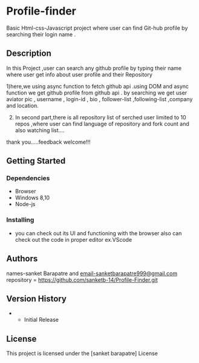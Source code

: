 # Profile-finder

Basic Html-css-Javascript project where user can find Git-hub profile by searching their login name .


## Description

In this Project ,user can search any github profile by typing their name where user get info about user profile and their Repository

1)here,we using async function to fetch github api .using DOM and async function we get github profile from github api .
by searching we get user aviator pic , username , login-id , bio , follower-list ,following-list ,company and location.

 2) In second part,there is all repository list of serched user limited to 10 repos ,where user can find language of repository and fork count and also watching list....


 thank you.....feedback welcome!!! 

## Getting Started

### Dependencies

- Browser
- Windows 8,10
- Node-js

### Installing

- you can check out its UI and functioning with the browser
also can check out the code in proper editor ex.VScode



## Authors

 names-sanket Barapatre and email-sanketbarapatre999@gmail.com
 repository = https://github.com/sanketb-14/Profile-Finder.git



## Version History

-
  - Initial Release

## License

This project is licensed under the [sanket barapatre] License



